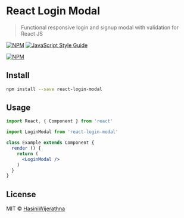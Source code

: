 # React Login Modal

> Functional responsive login and signup modal with validation for React JS

[![NPM](https://img.shields.io/npm/v/react-markdown-editor.svg)](https://www.npmjs.com/package/react-markdown-editor) [![JavaScript Style Guide](https://img.shields.io/badge/code_style-standard-brightgreen.svg)](https://standardjs.com)

[![NPM](https://nodei.co/npm/react-edit-it.png)](https://nodei.co/npm/react-edit-it/)

## Install

```bash
npm install --save react-login-modal
```

## Usage

```jsx
import React, { Component } from 'react'

import LoginModal from 'react-login-modal'

class Example extends Component {
  render () {
    return (
      <LoginModal />
    )
  }
}
```

## License

MIT © [HasiniWijerathna](https://github.com/HasiniWijerathna)
